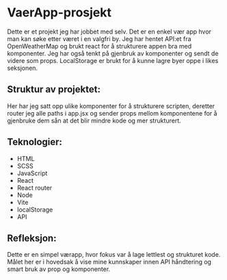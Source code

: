 # VaerApp-prosjekt

Dette er et projekt jeg har jobbet med selv. Det er en enkel vær app hvor man kan søke etter været i en valgfri by. Jeg har hentet API:et fra OpenWeatherMap og brukt react for å strukturere appen bra med komponenter. Jeg har også tenkt på gjenbruk av komponenter og sendt de videre som props. LocalStorage er brukt for å kunne lagre byer oppe i likes seksjonen.

## Struktur av projektet:

Her har jeg satt opp ulike komponenter for å strukturere scripten, deretter router jeg alle paths i app.jsx og sender props mellom komponentene for å gjenbruke dem sån at det blir mindre kode og mer strukturert.

## Teknologier:

- HTML
- SCSS
- JavaScript
- React
- React router
- Node
- Vite
- localStorage
- API

## Refleksjon:

Dette er en simpel værapp, hvor fokus var å lage lettlest og strukturet kode. Målet her er i hovedsak å vise mine kunnskaper innen API håndtering og smart bruk av prop og komponenter.


